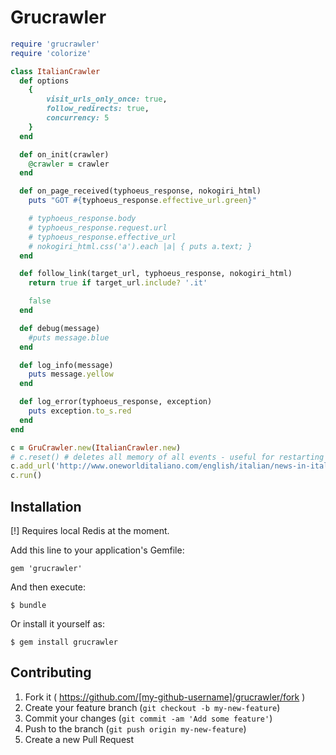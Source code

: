 # Grucrawler

```ruby
require 'grucrawler'
require 'colorize'

class ItalianCrawler
  def options
    {
        visit_urls_only_once: true,
        follow_redirects: true,
        concurrency: 5
    }
  end

  def on_init(crawler)
    @crawler = crawler
  end

  def on_page_received(typhoeus_response, nokogiri_html)
    puts "GOT #{typhoeus_response.effective_url.green}"

    # typhoeus_response.body
    # typhoeus_response.request.url
    # typhoeus_response.effective_url
    # nokogiri_html.css('a').each |a| { puts a.text; }
  end

  def follow_link(target_url, typhoeus_response, nokogiri_html)
    return true if target_url.include? '.it'

    false
  end

  def debug(message)
    #puts message.blue
  end

  def log_info(message)
    puts message.yellow
  end

  def log_error(typhoeus_response, exception)
    puts exception.to_s.red
  end
end

c = GruCrawler.new(ItalianCrawler.new)
# c.reset() # deletes all memory of all events - useful for restarting crawl
c.add_url('http://www.oneworlditaliano.com/english/italian/news-in-italian.htm')
c.run()
```



## Installation

[!] Requires local Redis at the moment.

Add this line to your application's Gemfile:

    gem 'grucrawler'

And then execute:

    $ bundle

Or install it yourself as:

    $ gem install grucrawler


## Contributing

1. Fork it ( https://github.com/[my-github-username]/grucrawler/fork )
2. Create your feature branch (`git checkout -b my-new-feature`)
3. Commit your changes (`git commit -am 'Add some feature'`)
4. Push to the branch (`git push origin my-new-feature`)
5. Create a new Pull Request
